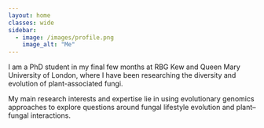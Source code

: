 ```yaml
---
layout: home
classes: wide
sidebar:
  - image: /images/profile.png
    image_alt: "Me"	
---
```


I am a PhD student in my final few months at RBG Kew and Queen Mary University of London, where I have been researching the diversity and evolution of plant-associated fungi.

My main research interests and expertise lie in using evolutionary genomics approaches to explore questions around fungal lifestyle evolution and plant–fungal interactions.

<link rel="apple-touch-icon" sizes="180x180" href="/images/apple-touch-icon.png">
<link rel="icon" type="image/png" sizes="32x32" href="/images/favicon-32x32.png">
<link rel="icon" type="image/png" sizes="16x16" href="/images/favicon-16x16.png">
<link rel="manifest" href="/images/site.webmanifest">
